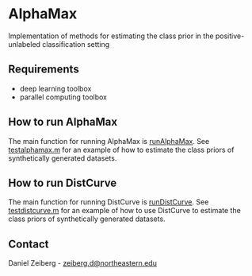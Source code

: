 # AlphaMax
Implementation of methods for estimating the class prior in the positive-unlabeled classification setting

## Requirements
 - deep learning toolbox
 - parallel computing toolbox

## How to run AlphaMax
The main function for running AlphaMax is [runAlphaMax](alphamax/runAlphaMax.m). See [testalphamax.m](tests/testalphamax.m) for an example of how to estimate the class priors of synthetically generated datasets.

## How to run DistCurve
The main function for running DistCurve is [runDistCurve](distcurve/runDistCurve.m). See [testdistcurve.m](tests/testdistcurve.m) for an example of how to use DistCurve to estimate the class priors of synthetically generated datasets.

## Contact

Daniel Zeiberg - zeiberg.d@northeastern.edu